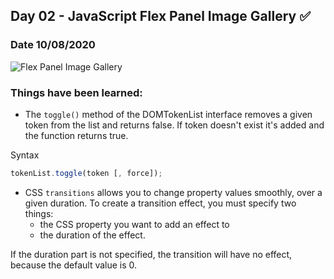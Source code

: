 ## Day 02 - JavaScript Flex Panel Image Gallery  ✅

### Date 10/08/2020

![Flex Panel Image Gallery](./Screenshot.png)

### Things have been learned:
- The `toggle()` method of the DOMTokenList interface removes a given token from the list and returns false. If token doesn't exist it's added and the function returns true.

Syntax
```js
tokenList.toggle(token [, force]);
```

-  CSS `transitions` allows you to change property values smoothly, over a given duration.
To create a transition effect, you must specify two things: 
   - the CSS property you want to add an effect to
   - the duration of the effect.

If the duration part is not specified, the transition will have no effect, because the default value is 0.
